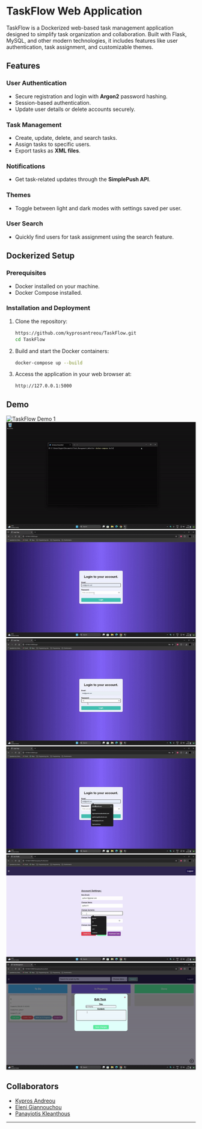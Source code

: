 # TaskFlow Web Application

TaskFlow is a Dockerized web-based task management application designed to simplify task organization and collaboration. Built with Flask, MySQL, and other modern technologies, it includes features like user authentication, task assignment, and customizable themes.

## Features

### User Authentication
- Secure registration and login with **Argon2** password hashing.
- Session-based authentication.
- Update user details or delete accounts securely.

### Task Management
- Create, update, delete, and search tasks.
- Assign tasks to specific users.
- Export tasks as **XML files**.

### Notifications
- Get task-related updates through the **SimplePush API**.

### Themes
- Toggle between light and dark modes with settings saved per user.

### User Search
- Quickly find users for task assignment using the search feature.

## Dockerized Setup

### Prerequisites
- Docker installed on your machine.
- Docker Compose installed.

### Installation and Deployment

1. Clone the repository:
    ```bash
    https://github.com/kyprosantreou/TaskFlow.git
    cd TaskFlow
    ```

2. Build and start the Docker containers:
    ```bash
    docker-compose up --build
    ```

3. Access the application in your web browser at:
    ```
    http://127.0.0.1:5000
    ```
## Demo 
![TaskFlow Demo 1](Demo/1.gif) 
![TaskFlow Demo 2](Demo/(2).gif) 
![TaskFlow Demo 3](Demo/(3).gif) 
![TaskFlow Demo 4](Demo/(4).gif) 
![TaskFlow Demo 5](Demo/(5).gif) 
![TaskFlow Demo 6](Demo/(6).gif) 
![TaskFlow Demo 7](Demo/(7).gif)

## Collaborators 
- [Kypros Andreou](https://github.com/kyprosantreou)
- [Eleni Giannouchou](https://github.com/ElenaGiannouchou)
- [Panayiotis Kleanthous](https://github.com/KPanais)

---

